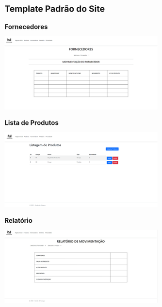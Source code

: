 # Template Padrão do Site

## Fornecedores

<img src="https://github.com/ICEI-PUC-Minas-PMV-ADS/pmv-ads-2023-2-e2-proj-int-t9-gestaodeestoque/blob/main/IMGS/Fornecedores.png">

## Lista de Produtos

<img src="https://github.com/ICEI-PUC-Minas-PMV-ADS/pmv-ads-2023-2-e2-proj-int-t9-gestaodeestoque/blob/main/IMGS/Lista%20de%20Produtos.png">

## Relatório

<img src="https://github.com/ICEI-PUC-Minas-PMV-ADS/pmv-ads-2023-2-e2-proj-int-t9-gestaodeestoque/blob/main/IMGS/Relat%C3%B3rio.jpeg">
